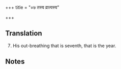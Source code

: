 +++
title = "०७ तस्य व्रात्यस्य"

+++
## Translation
7. His out-breathing that is seventh, that is the year.

## Notes

